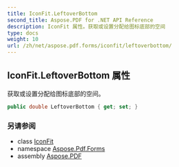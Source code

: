 ```yaml
---
title: IconFit.LeftoverBottom
second_title: Aspose.PDF for .NET API Reference
description: IconFit 属性。获取或设置分配给图标底部的空间
type: docs
weight: 10
url: /zh/net/aspose.pdf.forms/iconfit/leftoverbottom/
---
```

## IconFit.LeftoverBottom 属性

获取或设置分配给图标底部的空间。

```csharp
public double LeftoverBottom { get; set; }
```

### 另请参阅

* class [IconFit](../)
* namespace [Aspose.Pdf.Forms](../../../aspose.pdf.forms/)
* assembly [Aspose.PDF](../../../)
